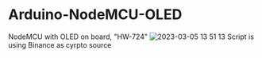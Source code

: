 # Arduino-NodeMCU-OLED
NodeMCU with OLED on board, "HW-724"
![2023-03-05 13 51 13](https://user-images.githubusercontent.com/26202033/222961886-a83abaef-4c0f-43ac-9307-296c8a533988.jpg)
Script is using Binance as cyrpto source

